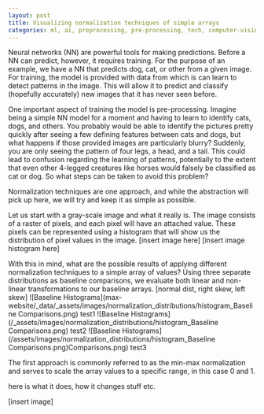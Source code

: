 ```yaml
---
layout: post
title: Visualizing normalization techniques of simple arrays
categories: ml, ai, preprocessing, pre-processing, tech, computer-vision
---
```


Neural networks (NN) are powerful tools for making predictions. Before a NN can predict, however, it requires training. For the purpose of an example, we have a NN that predicts dog, cat, or other from a given image. For training, the model is provided with data from which is can learn to detect patterns in the image. This will allow it to predict and classify (hopefully accurately) new images that it has never seen before.

One important aspect of training the model is pre-processing. Imagine being a simple NN model for a moment and having to learn to identify cats, dogs, and others. You probably would be able to identify the pictures pretty quickly after seeing a few defining features between cats and dogs, but what happens if those provided images are particularly blurry? Suddenly, you are only seeing the pattern of four legs, a head, and a tail. This could lead to confusion regarding the learning of patterns, potentially to the extent that even other 4-legged creatures like horses would falsely be classified as cat or dog. So what steps can be taken to avoid this problem?

Normalization techniques are one approach, and while the abstraction will pick up here, we will try and keep it as simple as possible.

Let us start with a gray-scale image and what it really is. The image consists of a raster of pixels, and each pixel will have an attached value. These pixels can be represented using a histogram that will show us the distribution of pixel values in the image.
[insert image here]  [insert image histogram here]

With this in mind, what are the possible results of applying different normalization techniques to a simple array of values? Using three separate distributions as baseline comparisons, we evaluate both linear and non-linear transformations to our baseline arrays.
[normal dist, right skew, left skew]
![Baseline Histograms](max-website/_data/_assets/images/normalization_distributions/histogram_Baseline Comparisons.png)
test1
![Baseline Histograms](/_assets/images/normalization_distributions/histogram_Baseline Comparisons.png)
test2
![Baseline Histograms](/assets/images/normalization_distributions/histogram_Baseline Comparisons.png)Comparisons.png)
test3

The first approach is commonly referred to as the min-max normalization and serves to scale the array values to a specific range, in this case 0 and 1.

here is what it does, how it changes stuff etc.

[insert image]